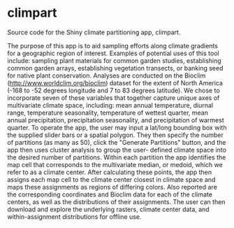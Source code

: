 # climpart
Source code for the Shiny climate partitioning app, climpart.

The purpose of this app is to aid sampling efforts along climate gradients for a geographic region of interest. Examples of potential uses of this tool include: sampling plant materials for common garden studies, establishing common garden arrays, establishing vegetation transects, or banking seed for native plant conservation. Analyses are conducted on the Bioclim (http://www.worldclim.org/bioclim) dataset for the extent of North America (-168 to -52 degrees longitude and 7 to 83 degrees latitude). We chose to incorporate seven of these variables that together capture unique axes of multivariate climate space, including: mean annual temperature, diurnal range, temperature seasonality, temperature of wettest quarter, mean annual precipitation, precipitation seasonality, and precipitation of warmest quarter. To operate the app, the user may input a lat/long bounding box with the supplied slider bars or a spatial polygon. They then specify the number of partitions (as many as 50), click the "Generate Partitions" button, and the app then uses cluster analysis to group the user- defined climate space into the desired number of partitions. Within each partition the app identifies the map cell that corresponds to the multivariate median, or medoid, which we refer to as a climate center. After calculating these points, the app then assigns each map cell to the climate center closest in climate space and maps these assignments as regions of differing colors. Also reported are the corresponding coordinates and Bioclim data for each of the climate centers, as well as the distributions of their assignments. The user can then download and explore the underlying rasters, climate center data, and within-assignment distributions for offline use.
